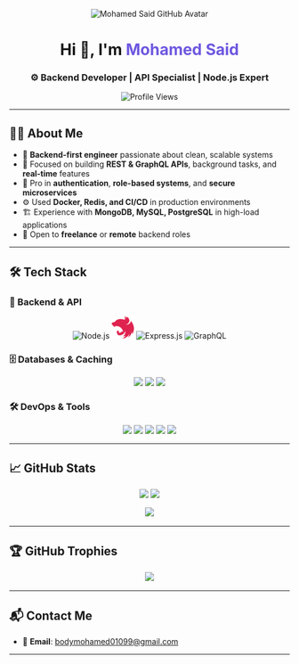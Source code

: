 <!-- HEADER -->
<p align="center">
  <img src="https://i.postimg.cc/x8dz9phS/Whats-App-Image-2025-06-19-at-21-58-09-31ca546d.jpg" alt="Mohamed Said GitHub Avatar" />
</p>

<h1 align="center">Hi 👋, I'm <span style="color:#6e57e0;">Mohamed Said</span></h1>
<h3 align="center">⚙️ Backend Developer | API Specialist | Node.js Expert</h3>

<p align="center">
  <img src="https://komarev.com/ghpvc/?username=Boda-01099&label=Profile%20views&color=blueviolet&style=flat-square" alt="Profile Views" />
</p>

---

## 👨‍💻 About Me

- 🧠 **Backend-first engineer** passionate about clean, scalable systems  
- 📌 Focused on building **REST & GraphQL APIs**, background tasks, and **real-time** features  
- 🔐 Pro in **authentication**, **role-based systems**, and **secure microservices**  
- ⚙️ Used **Docker, Redis, and CI/CD** in production environments  
- 🏗️ Experience with **MongoDB, MySQL, PostgreSQL** in high-load applications  
- 💼 Open to **freelance** or **remote** backend roles

---

## 🛠️ Tech Stack

### 🚀 Backend & API

<p align="center">
  <img src="https://cdn.jsdelivr.net/gh/devicons/devicon/icons/nodejs/nodejs-original.svg" height="40" alt="Node.js" />
  <img src="https://raw.githubusercontent.com/devicons/devicon/master/icons/nestjs/nestjs-original.svg" height="40" alt="NestJS" />
  <img src="https://i.postimg.cc/90PZ4PVg/express.png" height="40" alt="Express.js" />
  <img src="https://cdn.jsdelivr.net/gh/devicons/devicon/icons/graphql/graphql-plain.svg" height="40" alt="GraphQL" />
</p>

### 🗄️ Databases & Caching

<p align="center">
  <img src="https://cdn.jsdelivr.net/gh/devicons/devicon/icons/mongodb/mongodb-original-wordmark.svg" height="40" />
  <img src="https://cdn.jsdelivr.net/gh/devicons/devicon/icons/redis/redis-original-wordmark.svg" height="40" />
  <img src="https://cdn.jsdelivr.net/gh/devicons/devicon/icons/mysql/mysql-original-wordmark.svg" height="40" />
</p>

### 🛠 DevOps & Tools

<p align="center">
  <img src="https://cdn.jsdelivr.net/gh/devicons/devicon/icons/docker/docker-original-wordmark.svg" height="40" />
  <img src="https://cdn.jsdelivr.net/gh/devicons/devicon/icons/nginx/nginx-original.svg" height="40" />
  <img src="https://cdn.jsdelivr.net/gh/devicons/devicon/icons/linux/linux-original.svg" height="40" />
  <img src="https://cdn.jsdelivr.net/gh/devicons/devicon/icons/git/git-original.svg" height="40" />
  <img src="https://cdn.jsdelivr.net/gh/devicons/devicon/icons/jest/jest-plain.svg" height="40" />
</p>

---

## 📈 GitHub Stats

<p align="center">
  <img src="https://github-readme-stats.vercel.app/api?username=Boda-01099&show_icons=true&theme=tokyonight&hide_border=true" width="48%" />
  <img src="https://github-readme-streak-stats.herokuapp.com?user=Boda-01099&theme=tokyonight&hide_border=true" width="48%" />
</p>

<p align="center">
  <img src="https://github-readme-stats.vercel.app/api/top-langs/?username=Boda-01099&layout=compact&theme=tokyonight&hide_border=true" width="48%" />
</p>

---

## 🏆 GitHub Trophies

<p align="center">
  <img src="https://github-profile-trophy.vercel.app/?username=Boda-01099&theme=tokyonight&margin-w=15&margin-h=15" />
</p>

---

## 📬 Contact Me

- 📧 **Email**: [bodymohamed01099@gmail.com](mailto:bodymohamed01099@gmail.com)
---
